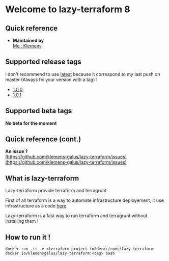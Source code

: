 # Welcome to lazy-terraform 8

## Quick reference

-   **Maintained by**  
    [Me : Klemens](https://gitlab.com/Klemens_Galus)

## Supported release tags  
i don't recommend to use [latest](https://github.com/klemens-galus/lazy-terraform) because it correspond to my last push on master (Always fix your version with a tag) ! 
- [1.0.0](https://github.com/klemens-galus/lazy-terraform/tree/1.0.0)
- [1.0.1](https://github.com/klemens-galus/lazy-terraform/tree/1.0.1)

## Supported beta tags
**No beta for the moment**  

## Quick reference (cont.)

**An issue ?**  
[https://github.com/klemens-galus/lazy-terraform/issues](https://github.com/klemens-galus/lazy-terraform/issues)

## What is lazy-terraform
Lazy-terraform provide terraform and terragrunt 

First of all terraform is a way to automate infrastructure deployement, it use infrastructure as a code [here](https://www.terraform.io/).

Lazy-terraform is a fast way to run terraform and terragrunt without installing them !

## How to run it !

```
docker run -it -v <terraform project folder>:/root/lazy-terraform docker.io/klemensgalus/lazy-terraform:<tag> bash
```

